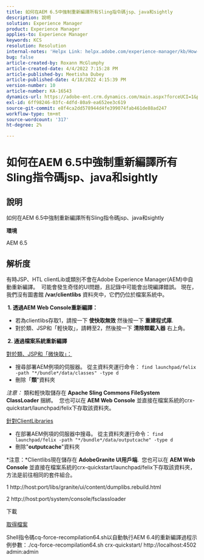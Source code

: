 ```yaml
---
title: 如何在AEM 6.5中強制重新編譯所有Sling指令碼jsp、java和sightly
description: 說明
solution: Experience Manager
product: Experience Manager
applies-to: Experience Manager
keywords: KCS
resolution: Resolution
internal-notes: 'Helpx Link: helpx.adobe.com/experience-manager/kb/How-to-force-a-recompilation-of-all-Sling-scripts-jsps-java-sightly-on-AEM-6-4.html'
bug: false
article-created-by: Roxann McGlumphy
article-created-date: 4/4/2022 7:15:28 PM
article-published-by: Meetisha Dubey
article-published-date: 4/18/2022 4:15:39 PM
version-number: 10
article-number: KA-16543
dynamics-url: https://adobe-ent.crm.dynamics.com/main.aspx?forceUCI=1&pagetype=entityrecord&etn=knowledgearticle&id=954b3a93-4bb4-ec11-983f-000d3a5d0bca
exl-id: 6ff98246-03fc-4dfd-80a9-ea652ee3c619
source-git-commit: e8f4ca2dd578944d4fe399074fab461de88ad247
workflow-type: tm+mt
source-wordcount: '317'
ht-degree: 2%

---
```


# 如何在AEM 6.5中強制重新編譯所有Sling指令碼jsp、java和sightly

## 說明


如何在AEM 6.5中強制重新編譯所有Sling指令碼jsp、java和sightly

<b>環境</b>

AEM 6.5


## 解析度


有時JSP、HTL clientLib或類別不會在Adobe Experience Manager(AEM)中自動重新編譯。  可能會發生奇怪的UI問題，且記錄中可能會出現編譯錯誤。 現在，我們沒有圖書館 <b>/var/clientlibs</b> 資料夾中，它們仍位於檔案系統中。

<b> 1. 透過AEM Web Console重新編譯：</b>

- 若為clientlibs存取1，請按一下 <b>使快取無效</b> 然後按一下 <b>重建程式庫</b>.
- 對於類、JSP和「輕快取」，請轉至2，然後按一下 <b>清除類載入器</b> 右上角。


<b> 2. 通過檔案系統重新編譯</b>

<u>對於類、JSP和「微快取」：</u>

- 搜尋部署AEM例項的伺服器。 從主資料夾運行命令： `find launchpad/felix -path "*/bundle*/data/classes" -type d`
- 刪除「<b>類</b>&quot;資料夾


*注意：* 類和輕快取儲存在 <b>Apache Sling Commons FileSystem ClassLoader</b> 捆綁。  您也可以在 <b>AEM Web Console</b> 並直接在檔案系統的crx-quickstart/launchpad/felix下存取該資料夾。



<u>針對ClientLibraries</u>

- 在部署AEM例項的伺服器中搜尋。 從主資料夾運行命令： `find launchpad/felix -path "*/bundle*/data/outputcache" -type d `
- 刪除&quot;<b>outputcache</b>&quot;資料夾


*注意：*Clientlibs現在儲存在 <b>AdobeGranite UI用戶端</b>.  您也可以在 <b>AEM Web Console</b> 並直接在檔案系統的crx-quickstart/launchpad/felix下存取該資料夾，方法是前往相同的套件組合。



1 http://host:port/libs/granite/ui/content/dumplibs.rebuild.html

2 http://host:port/system/console/fsclassloader





下載

[取得檔案](https://helpx.adobe.com/content/dam/help/en/experience-manager/kb/How-to-force-a-recompilation-of-all-Sling-scripts-jsps-java-sightly-on-AEM-6-4/_jcr_content/main-pars/download_section/download-1/cq-force-recompilation64.zip "cq-force-recompilation64.zip")

Shell指令碼cq-force-recompilation64.sh以自動執行AEM 6.4的重新編譯過程示例參數：./cq-force-recompilation64.sh crx-quickstart/ http://localhost:4502 admin:admin
